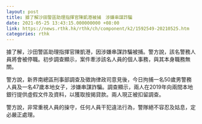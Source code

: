 ```yaml
---
layout: post
title: 據了解沙田警區助理指揮官陳凱港被捕　涉嫌串謀詐騙
date: 2021-05-25 13:43:15.000000000 +08:00
link: https://news.rthk.hk/rthk/ch/component/k2/1592549-20210525.htm
categories: rthk
---
```


據了解，沙田警區助理指揮官陳凱港，因涉嫌串謀詐騙被捕。警方說，該名警務人員將會被停職。初步調查顯示，案件牽涉該名人員的個人事務，與其本身職務無關。

警方說，新界南總區刑事部調查及徵詢律政司意見後，今日拘捕一名50歲男警務人員及一名47歲本地女子，涉嫌串謀詐騙。調查顯示，兩人在2019年向兩間本地銀行提供虛假文件及資料，以獲取按揭貸款。兩人現正被扣留調查。

警方說，非常重視人員的操守，任何人員干犯違法行為，警隊絕不容忍及姑息，定必嚴正處理。
